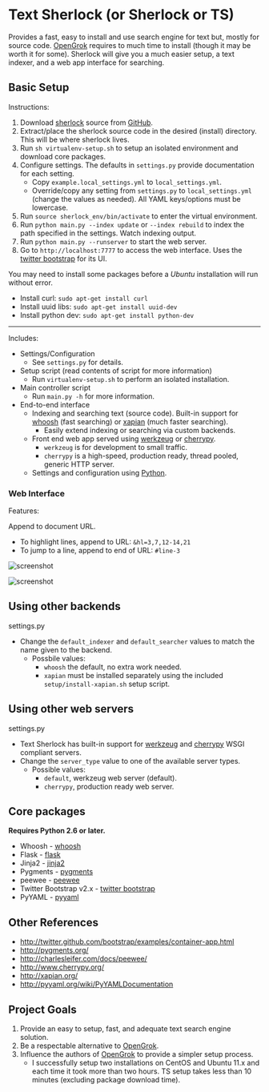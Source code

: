 # Text Sherlock (or Sherlock or TS)

Provides a fast, easy to install and use search engine for text but, mostly for source code. [OpenGrok](https://github.com/OpenGrok/OpenGrok) requires to much time to install (though it may be worth it for some). Sherlock will give you a much easier setup, a text indexer, and a web app interface for searching.

## Basic Setup

Instructions:

1. Download [sherlock](https://github.com/cbess/text-sherlock) source from [GitHub](https://github.com/cbess/text-sherlock).
1. Extract/place the sherlock source code in the desired (install) directory. This will be where sherlock lives.
1. Run `sh virtualenv-setup.sh` to setup an isolated environment and download core packages.
1. Configure settings. The defaults in `settings.py` provide documentation for each setting.
	- Copy `example.local_settings.yml` to `local_settings.yml`.
 	- Override/copy any setting from `settings.py` to `local_settings.yml` (change the values as needed). All YAML keys/options must be lowercase.
1. Run `source sherlock_env/bin/activate` to enter the virtual environment.
1. Run `python main.py --index update` or `--index rebuild` to index the path specified in the settings. Watch indexing output.
1. Run `python main.py --runserver` to start the web server.
1. Go to `http://localhost:7777` to access the web interface. Uses the [twitter bootstrap](http://twitter.github.com/bootstrap) for its UI.

You may need to install some packages before a *Ubuntu* installation will run without error.

- Install curl: `sudo apt-get install curl`
- Install uuid libs: `sudo apt-get install uuid-dev`
- Install python dev: `sudo apt-get install python-dev`

---

Includes:

- Settings/Configuration
	- See `settings.py` for details.
- Setup script (read contents of script for more information)
	- Run `virtualenv-setup.sh` to perform an isolated installation.
- Main controller script 
	- Run `main.py -h` for more information.
- End-to-end interface
	- Indexing and searching text (source code). Built-in support for [whoosh](http://packages.python.org/Whoosh) (fast searching) or [xapian](http://xapian.org/) (much faster searching).
	    - Easily extend indexing or searching via custom backends.
	- Front end web app served using [werkzeug](http://werkzeug.pocoo.org/) or [cherrypy](http://www.cherrypy.org/).
	    - `werkzeug` is for development to small traffic.
	    - `cherrypy` is a high-speed, production ready, thread pooled, generic HTTP server.
	- Settings and configuration using [Python](http://python.org).

### Web Interface

Features:

Append to document URL.

- To highlight lines, append to URL: `&hl=3,7,12-14,21`
- To jump to a line, append to end of URL: `#line-3`

![screenshot](https://github.com/cbess/text-sherlock/raw/master/setup/web-example1.jpg)

![screenshot](https://github.com/cbess/text-sherlock/raw/master/setup/web-example2.jpg)

## Using other backends

settings.py

- Change the `default_indexer` and `default_searcher` values to match the name given to the backend.
    - Possbile values:
        - `whoosh` the default, no extra work needed.
        - `xapian` must be installed separately using the included `setup/install-xapian.sh` setup script.
        
## Using other web servers

settings.py

- Text Sherlock has built-in support for [werkzeug](http://werkzeug.pocoo.org/) and [cherrypy](http://www.cherrypy.org/) WSGI compliant servers.
- Change the `server_type` value to one of the available server types.
    - Possible values:
        - `default`, werkzeug web server (default).
        - `cherrypy`, production ready web server.

## Core packages

**Requires Python 2.6 or later.**

* Whoosh - [whoosh](http://packages.python.org/Whoosh/quickstart.html#a-quick-introduction)
* Flask - [flask](http://flask.pocoo.org)
* Jinja2 - [jinja2](http://jinja.pocoo.org/docs)
* Pygments - [pygments](http://pygments.org/docs/quickstart)
* peewee - [peewee](https://github.com/coleifer/peewee)
* Twitter Bootstrap v2.x - [twitter bootstrap](http://getbootstrap.com/2.3.2/)
* PyYAML - [pyyaml](http://pyyaml.org)

## Other References

* http://twitter.github.com/bootstrap/examples/container-app.html
* http://pygments.org/
* http://charlesleifer.com/docs/peewee/
* http://www.cherrypy.org/
* http://xapian.org/
* http://pyyaml.org/wiki/PyYAMLDocumentation

## Project Goals

1. Provide an easy to setup, fast, and adequate text search engine solution.
1. Be a respectable alternative to [OpenGrok](https://github.com/OpenGrok/OpenGrok).
1. Influence the authors of [OpenGrok](https://github.com/OpenGrok/OpenGrok) to provide a simpler setup process. 
	- I successfully setup two installations on CentOS and Ubuntu 11.x and each time it took more than two hours. TS setup takes less than 10 minutes (excluding package download time).
